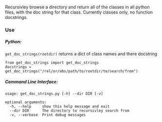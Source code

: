 Recursivley browse a directory and return all of the classes in all python files, with the doc string for that class. Currently classes only, no function docstrings.

### Use 

##### Python:

`get_doc_strings(rootdir)` returns a dict of class names and there docstring

```
from get_doc_strings import get_doc_strings
docstrings = get_doc_strings("/rel/or/abs/path/to/rootdir/to/search/from")
```

##### Command Line Interface:

```
usage: get_doc_strings.py [-h] --dir DIR [-v]

optional arguments:
  -h, --help     show this help message and exit
  --dir DIR      The directory to recursivley search from
  -v, --verbose  Print debug messages
```
